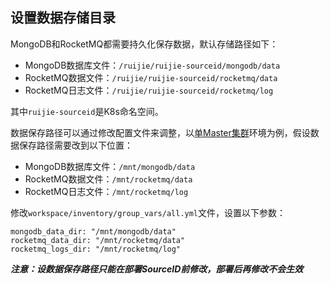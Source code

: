 ## 设置数据存储目录

MongoDB和RocketMQ都需要持久化保存数据，默认存储路径如下：

- MongoDB数据库文件：`/ruijie/ruijie-sourceid/mongodb/data`
- RocketMQ数据文件：`/ruijie/ruijie-sourceid/rocketmq/data`
- RocketMQ日志文件：`/ruijie/ruijie-sourceid/rocketmq/log`

其中`ruijie-sourceid`是K8s命名空间。

数据保存路径可以通过修改配置文件来调整，以[单Master集群](../guide/getting-started.md)环境为例，假设数据保存路径需要改到以下位置：

- MongoDB数据库文件：`/mnt/mongodb/data`
- RocketMQ数据文件：`/mnt/rocketmq/data`
- RocketMQ日志文件：`/mnt/rocketmq/log`

修改`workspace/inventory/group_vars/all.yml`文件，设置以下参数：
```
mongodb_data_dir: "/mnt/mongodb/data"
rocketmq_data_dir: "/mnt/rocketmq/data"
rocketmq_logs_dir: "/mnt/rocketmq/log"
```

***注意：设数据保存路径只能在部署SourceID前修改，部署后再修改不会生效***
